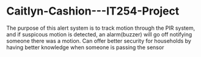 # Caitlyn-Cashion---IT254-Project
The purpose of this alert system is to track motion through the PIR system, and if suspicous motion is detected, an alarm(buzzer) will go off notifying someone there was a motion. 
Can offer better security for households by having better knowledge when someone is passing the sensor
